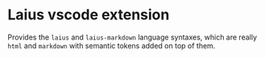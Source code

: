 # Laius vscode extension

Provides the `laius` and `laius-markdown` language syntaxes, which are really `html` and `markdown` with semantic tokens added on top of them.